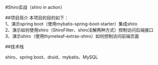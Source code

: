 #Shiro实战（shiro in action）


##项目简介
本项目的目的如下：  
1、演示spring boot（使用mybatis-spring-boot-starter）集成shiro  
2、演示如何使用shiro（ShiroFilter、shiro注解两种方式）控制访问后端接口  
3、演示shiro（使用thymeleaf-extras-shiro）如何控制访问前端页面  


##技术栈

shiro、spring boot、druid、mybatis、MySQL